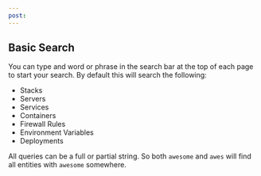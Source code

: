 ```yaml
---
post: 
---
```


## Basic Search

You can type and word or phrase in the search bar at the top of each page to start your search. By default this will search the following:

- Stacks
- Servers
- Services
- Containers
- Firewall Rules
- Environment Variables
- Deployments

All queries can be a full or partial string. So both `awesome` and `awes` will find all entities with `awesome` somewhere.


